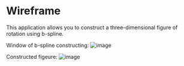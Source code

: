 # Wireframe
This application allows you to construct a three-dimensional figure of rotation using b-spline.

Window of b-spline constructing:
![image](https://github.com/DoHKapJleoHe/Wireframe/assets/91648774/c0a15dce-6e09-4211-b7fc-e3839d33b2a6)













































Constructed figeure:
![image](https://github.com/DoHKapJleoHe/Wireframe/assets/91648774/f3412634-6d9d-4f47-bcc4-64a2aa478697)
